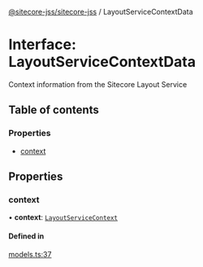 [@sitecore-jss/sitecore-jss](../README.md) / LayoutServiceContextData

# Interface: LayoutServiceContextData

Context information from the Sitecore Layout Service

## Table of contents

### Properties

- [context](LayoutServiceContextData.md#context)

## Properties

### context

• **context**: [`LayoutServiceContext`](LayoutServiceContext.md)

#### Defined in

[models.ts:37](https://github.com/Sitecore/jss/blob/f5c66a8c/packages/sitecore-jss/src/layout/models.ts#L37)
